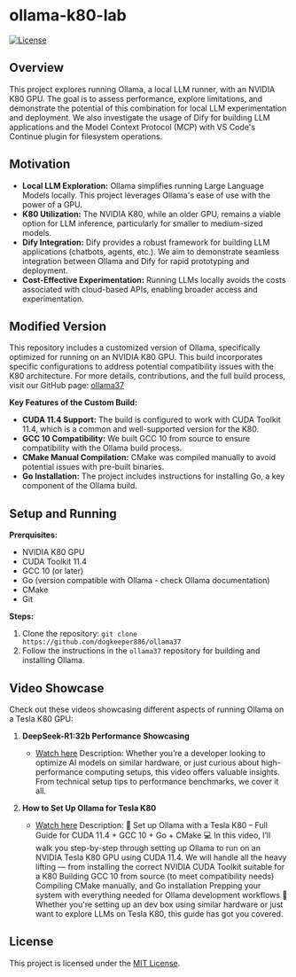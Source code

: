 # ollama-k80-lab

[![License](https://img.shields.io/badge/License-MIT-yellow.svg)](https://opensource.org/licenses/MIT)

## Overview

This project explores running Ollama, a local LLM runner, with an NVIDIA K80 GPU. The goal is to assess performance, explore limitations, and demonstrate the potential of this combination for local LLM experimentation and deployment. We also investigate the usage of Dify for building LLM applications and the Model Context Protocol (MCP) with VS Code's Continue plugin for filesystem operations.

## Motivation

* **Local LLM Exploration:** Ollama simplifies running Large Language Models locally. This project leverages Ollama's ease of use with the power of a GPU.
* **K80 Utilization:** The NVIDIA K80, while an older GPU, remains a viable option for LLM inference, particularly for smaller to medium-sized models.
* **Dify Integration:** Dify provides a robust framework for building LLM applications (chatbots, agents, etc.). We aim to demonstrate seamless integration between Ollama and Dify for rapid prototyping and deployment.
* **Cost-Effective Experimentation:** Running LLMs locally avoids the costs associated with cloud-based APIs, enabling broader access and experimentation.

## Modified Version

This repository includes a customized version of Ollama, specifically optimized for running on an NVIDIA K80 GPU. This build incorporates specific configurations to address potential compatibility issues with the K80 architecture. For more details, contributions, and the full build process, visit our GitHub page:
[ollama37](https://github.com/dogkeeper886/ollama37)

**Key Features of the Custom Build:**

*  **CUDA 11.4 Support:** The build is configured to work with CUDA Toolkit 11.4, which is a common and well-supported version for the K80.
*  **GCC 10 Compatibility:** We built GCC 10 from source to ensure compatibility with the Ollama build process.
*  **CMake Manual Compilation:** CMake was compiled manually to avoid potential issues with pre-built binaries.
*  **Go Installation:** The project includes instructions for installing Go, a key component of the Ollama build.

## Setup and Running

**Prerquisites:**

*  NVIDIA K80 GPU
*  CUDA Toolkit 11.4
*  GCC 10 (or later)
*  Go (version compatible with Ollama - check Ollama documentation)
*  CMake
*  Git

**Steps:**

1. Clone the repository: `git clone https://github.com/dogkeeper886/ollama37`
2. Follow the instructions in the `ollama37` repository for building and installing Ollama.

## Video Showcase

Check out these videos showcasing different aspects of running Ollama on a Tesla K80 GPU:

1. **DeepSeek-R1:32b Performance Showcasing**
   - [Watch here](https://youtu.be/k8jHMa_cHCI)
   Description: Whether you’re a developer looking to optimize AI models on similar hardware, or just curious about high-performance computing setups, this video offers valuable insights. From technical setup tips to performance benchmarks, we cover it all.

2. **How to Set Up Ollama for Tesla K80**
   - [Watch here](https://youtu.be/nJ0W6xCdp_c)
   Description: 🚀 Set up Ollama with a Tesla K80 – Full Guide for CUDA 11.4 + GCC 10 + Go + CMake 💻 In this video, I’ll walk you step-by-step through setting up Ollama to run on an NVIDIA Tesla K80 GPU using CUDA 11.4. We will handle all the heavy lifting — from installing the correct NVIDIA CUDA Toolkit suitable for a K80 Building GCC 10 from source (to meet compatibility needs) Compiling CMake manually, and Go installation Prepping your system with everything needed for Ollama development workflows 🔧 Whether you're setting up an dev box using similar hardware or just want to explore LLMs on Tesla K80, this guide has got you covered.

## License

This project is licensed under the [MIT License](LICENSE).
